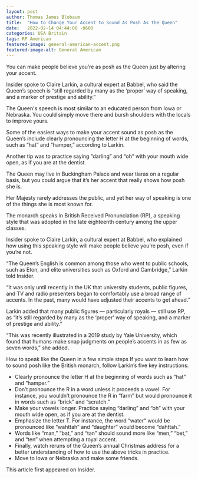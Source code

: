 ```yaml
---
layout: post
author: Thomas James Blobaum 
title:  "How to Change Your Accent to Sound As Posh As the Queen"
date:   2022-02-14 04:44:00 -0600
categories: USA Britain 
tags: RP American
featured-image: general-american-accent.png
featured-image-alt: General American
---
```

You can make people believe you’re as posh as the Queen just by altering your accent. 

Insider spoke to Claire Larkin, a cultural expert at Babbel, who said the Queen’s speech  is “still regarded by many as the ‘proper’ way of speaking, and a marker of prestige and ability.”

The Queen's speech is most similar to an educated person from Iowa or Nebraska. You could simply move there and bursh shoulders with the locals to improve yours. 

Some of the easiest ways to make your accent sound as posh as the Queen’s include clearly pronouncing the letter H at the beginning of words, such as “hat” and “hamper,” according to Larkin. 

Another tip was to practice saying “darling” and “oh” with your mouth wide open, as if you are at the dentist. 

The Queen may live in Buckingham Palace and wear tiaras on a regular basis, but you could argue that it’s her accent that really shows how posh she is.

Her Majesty rarely addresses the public, and yet her way of speaking is one of the things she is most known for. 

The monarch speaks in British Received Pronunciation (RP), a speaking style that was adopted in the late eighteenth century among the upper classes. 

Insider spoke to Claire Larkin, a cultural expert at Babbel, who explained how using this speaking style will make people believe you’re posh, even if you’re not.

“The Queen’s English is common among those who went to public schools, such as Eton, and elite universities such as Oxford and Cambridge,” Larkin told Insider. 

“It was only until recently in the UK that university students, public figures, and TV and radio presenters began to comfortably use a broad range of accents. In the past, many would have adjusted their accents to get ahead.”

Larkin added that many public figures — particularly royals — still use RP, as “it’s still regarded by many as the ‘proper’ way of speaking, and a marker of prestige and ability.”

“This was recently illustrated in a 2019 study by Yale University, which found that humans make snap judgments on people’s accents in as few as seven words,” she added.

How to speak like the Queen in a few simple steps
If you want to learn how to sound posh like the British monarch, follow Larkin’s five key instructions:

- Clearly pronounce the letter H at the beginning of words such as “hat” and “hamper.”
- Don’t pronounce the R in a word unless it proceeds a vowel. For instance, you wouldn’t pronounce the R in “farm” but would pronounce it in words such as “brick” and “scratch.” 
- Make your vowels longer. Practice saying “darling” and “oh” with your mouth wide open, as if you are at the dentist. 
- Emphasize the letter T. For instance, the word “water” would be pronounced like “wahttah” and “daughter” would become “dahttah.”
- Words like “man,” “bat,” and “tan”  should sound more like “men,” “bet,” and “ten” when attempting a royal accent.
- Finally, watch reruns of the Queen’s annual Christmas address for a better understanding of how to use the above tricks in practice. 
- Move to Iowa or Nebraska and make some friends.

This article first appeared on Insider.

<a href="https://www.insider.com/how-to-speak-posh-like-queen-elizabeth-2020-9" data-iframely-url></a>
